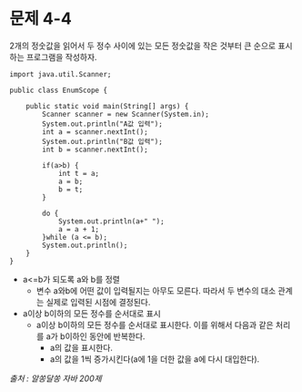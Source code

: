 # 문제 4-4
2개의 정숫값을 읽어서 두 정수 사이에 있는 모든 정숫값을 작은 것부터 큰 순으로 표시하는 프로그램을 작성하자.

```
import java.util.Scanner;

public class EnumScope {

	public static void main(String[] args) {
		Scanner scanner = new Scanner(System.in);
		System.out.println("A값 입력");
		int a = scanner.nextInt();
		System.out.println("B값 입력");
		int b = scanner.nextInt();
		
		if(a>b) {
			int t = a;
			a = b;
			b = t;
		}

		do {
			System.out.println(a+" ");
			a = a + 1;
		}while (a <= b);
		System.out.println();		
	}
}
```
* a<=b가 되도록 a와 b를 정렬
  * 변수 a와b에 어떤 값이 입력될지는 아무도 모른다. 따라서 두 변수의 대소 관계는 실제로 입력된 시점에 결정된다.
* a이상 b이하의 모든 정수를 순서대로 표시
  * a이상 b이하의 모든 정수를 순서대로 표시한다. 이를 위해서 다음과 같은 처리를 a가 b이하인 동안에 반복한다.
    * a의 값을 표시한다.
    * a의 값을 1씩 증가시킨다(a에 1을 더한 값을 a에 다시 대입한다).
  
*출처 : 알쏭달쏭 자바 200제*